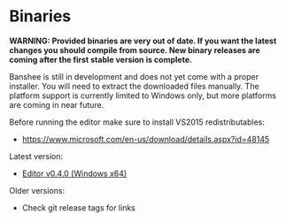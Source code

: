 # Binaries

**WARNING: Provided binaries are very out of date. If you want the latest changes you should compile from source. New binary releases are coming after the first stable version is complete.**

Banshee is still in development and does not yet come with a proper installer. You will need to extract the downloaded files manually. The platform support is currently limited to Windows only, but more platforms are coming in near future.

Before running the editor make sure to install VS2015 redistributables: 
 - https://www.microsoft.com/en-us/download/details.aspx?id=48145

Latest version:
 - [Editor v0.4.0 (Windows x64)](http://data.banshee3d.com/Banshee_Win_x64_v0.4.0.zip)
 
Older versions:
 - Check git release tags for links
